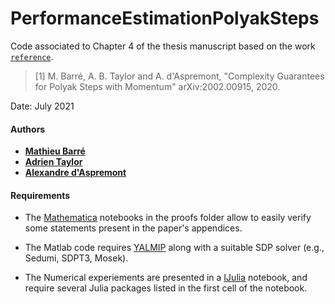 # PerformanceEstimationPolyakSteps
Code associated to Chapter 4 of the thesis manuscript based on the work [`reference`](https://arxiv.org/abs/2002.00915).

> [1] M. Barré, A. B. Taylor and A. d'Aspremont, "Complexity Guarantees for Polyak Steps with Momentum" arXiv:2002.00915, 2020.

Date:    July 2021

#### Authors

- [**Mathieu Barré**](http://mathbarre.github.io)
- [**Adrien Taylor**](https://www.di.ens.fr/~ataylor/)
- [**Alexandre d'Aspremont**](https://www.di.ens.fr/~aspremon/)

#### Requirements

- The [Mathematica](https://www.wolfram.com/mathematica/) notebooks in the proofs folder allow to easily verify some statements present in the paper's appendices.

- The Matlab code requires [YALMIP](https://yalmip.github.io/) along with a suitable SDP solver (e.g., Sedumi, SDPT3, Mosek).

- The Numerical experiements are presented in a [IJulia](https://github.com/JuliaLang/IJulia.jl) notebook, and require several Julia packages listed in the first cell of the notebook.
